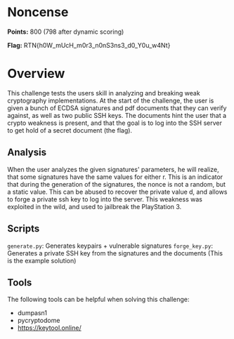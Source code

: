 # Noncense

**Points:** 800 (798 after dynamic scoring)

**Flag:** RTN{h0W_mUcH_m0r3_n0nS3ns3_d0_Y0u_w4Nt}

# Overview

This challenge tests the users skill in analyzing and breaking weak cryptography implementations.
At the start of the challenge, the user is given a bunch of ECDSA signatures and pdf documents that they can verify against, as well as two public SSH keys.
The documents hint the user that a crypto weakness is present, and that the goal is to log into the SSH server to get hold of a secret document (the flag).

## Analysis

When the user analyzes the given signatures' parameters, he will realize, that some signatures have the same values for either r.
This is an indicator that during the generation of the signatures, the nonce is not a random, but a static value.
This can be abused to recover the private value d, and allows to forge a private ssh key to log into the server.
This weakness was exploited in the wild, and used to jailbreak the PlayStation 3.

## Scripts

`generate.py`: Generates keypairs + vulnerable signatures
`forge_key.py`: Generates a private SSH key from the signatures and the documents (This is the example solution)

## Tools

The following tools can be helpful when solving this challenge:

- dumpasn1
- pycryptodome
- https://keytool.online/
